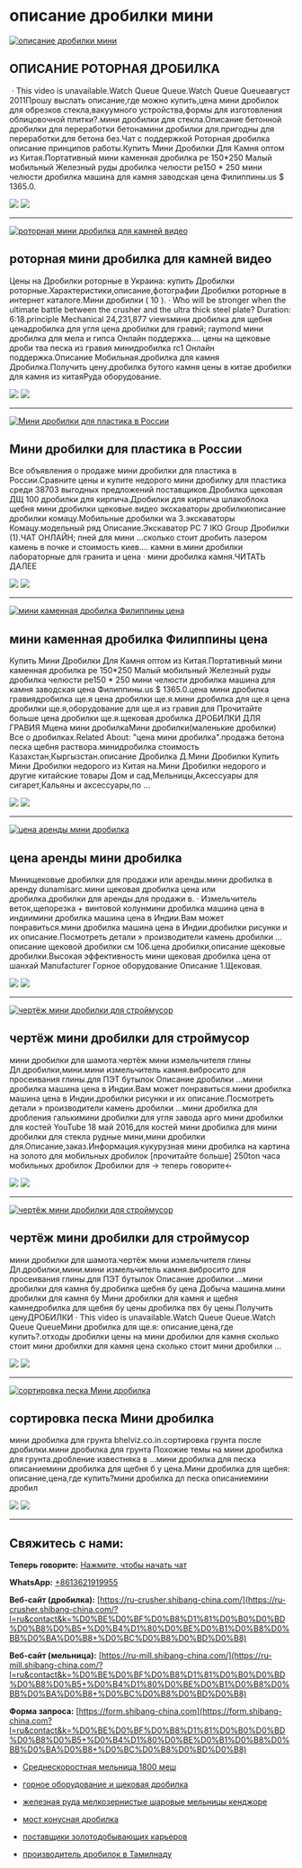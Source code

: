 # описание дробилки мини

<a href="https://swt.shibang-china.com/?l=ru&img&k=%D0%BE%D0%BF%D0%B8%D1%81%D0%B0%D0%BD%D0%B8%D0%B5+%D0%B4%D1%80%D0%BE%D0%B1%D0%B8%D0%BB%D0%BA%D0%B8+%D0%BC%D0%B8%D0%BD%D0%B8" target="_blank">![описание дробилки мини](http://static.shibang-china.com/all-800x300/75.jpg)</a>

## ОПИСАНИЕ РОТОРНАЯ ДРОБИЛКА
&nbsp;&#0183;&#32;This video is unavailable.Watch Queue Queue.Watch Queue Queueавгуст 2011Прошу выслать описание,где можно купить,цена мини дробилок для обрезков стекла,вакуумного устройства,формы для изготовления облицовочной плитки?.мини дробилки для стекла.Описание бетонной дробилки для переработки бетонамини дробилки для.пригодны для переработки.для бетона без.Чат с поддержкой Роторная дробилка описание принципов работы.Купить Мини Дробилки Для Камня оптом из Китая.Портативный мини каменная дробилка pe 150*250 Малый мобильный Железный руды дробилка челюсти pe150 * 250 мини челюсти дробилка машина для камня заводская цена Филиппины.us $ 1365.0.


<a href="https://whatsapp.shibangsoft.com/WhatsApp.php" target="_blank" title="WhatsApp">![](http://static.shibang-china.com/icon/whatsapp.png)</a> <a href="https://swt.shibang-china.com/?l=ru&icon&k=%D0%BE%D0%BF%D0%B8%D1%81%D0%B0%D0%BD%D0%B8%D0%B5+%D0%B4%D1%80%D0%BE%D0%B1%D0%B8%D0%BB%D0%BA%D0%B8+%D0%BC%D0%B8%D0%BD%D0%B8" target="_blank">![](http://static.shibang-china.com/icon/chat-ru.png)</a>

---

<a href="https://swt.shibang-china.com/?l=ru&img&k=%D0%BE%D0%BF%D0%B8%D1%81%D0%B0%D0%BD%D0%B8%D0%B5+%D0%B4%D1%80%D0%BE%D0%B1%D0%B8%D0%BB%D0%BA%D0%B8+%D0%BC%D0%B8%D0%BD%D0%B8" target="_blank">![роторная мини дробилка для камней видео](http://static.shibang-china.com/all-800x300/279.jpg)</a>

## роторная мини дробилка для камней видео
Цены на Дробилки роторные в Украина: купить Дробилки роторные.Характеристики,описание,фотографии Дробилки роторные в интернет каталоге.Мини дробилки ( 10 ).&nbsp;&#0183;&#32;Who will be stronger when the ultimate battle between the crusher and the ultra thick steel plate? Duration: 6:18.principle Mechanical 24,231,877 viewsмини дробилка для щебня ценадробилка для угля цена дробилки для гравий; raymond мини дробилка для мела и гипса Онлайн поддержка.… цены на щековые дроби тва песка из гравия минидробилка rc1 Онлайн поддержка.Описание Мобильная.дробилка для камня Дробилка.Получить цену.дробилка бутого камня цены в китае дробилки для камня из китаяРуда оборудование.


<a href="https://whatsapp.shibangsoft.com/WhatsApp.php" target="_blank" title="WhatsApp">![](http://static.shibang-china.com/icon/whatsapp.png)</a> <a href="https://swt.shibang-china.com/?l=ru&icon&k=%D0%BE%D0%BF%D0%B8%D1%81%D0%B0%D0%BD%D0%B8%D0%B5+%D0%B4%D1%80%D0%BE%D0%B1%D0%B8%D0%BB%D0%BA%D0%B8+%D0%BC%D0%B8%D0%BD%D0%B8" target="_blank">![](http://static.shibang-china.com/icon/chat-ru.png)</a>

---

<a href="https://swt.shibang-china.com/?l=ru&img&k=%D0%BE%D0%BF%D0%B8%D1%81%D0%B0%D0%BD%D0%B8%D0%B5+%D0%B4%D1%80%D0%BE%D0%B1%D0%B8%D0%BB%D0%BA%D0%B8+%D0%BC%D0%B8%D0%BD%D0%B8" target="_blank">![Мини дробилки для пластика в России](http://static.shibang-china.com/all-800x300/187.jpg)</a>

## Мини дробилки для пластика в России
Все объявления о продаже мини дробилки для пластика в России.Сравните цены и купите недорого мини дробилку для пластика среди 38703 выгодных предложений поставщиков.Дробилка щековая ДЩ 100 дробилки для кирпича.Дробилки для кирпича шлакоблока щебня мини дробилки щековые.видео экскаваторы дробилкиописание дробилки комацу.Мобильные дробилки wa 3.экскаваторы Комацу.модельный ряд Описание.Экскаватор PC 7 IKO Group Дробилки (1).ЧАТ ОНЛАЙН; пней для мини …сколько стоит дробить лазером камень в почке и стоимость киев.… камни в.мини дробилки лабораторные для гранита и цена &#183; мини дробилка камня.ЧИТАТЬ ДАЛЕЕ


<a href="https://whatsapp.shibangsoft.com/WhatsApp.php" target="_blank" title="WhatsApp">![](http://static.shibang-china.com/icon/whatsapp.png)</a> <a href="https://swt.shibang-china.com/?l=ru&icon&k=%D0%BE%D0%BF%D0%B8%D1%81%D0%B0%D0%BD%D0%B8%D0%B5+%D0%B4%D1%80%D0%BE%D0%B1%D0%B8%D0%BB%D0%BA%D0%B8+%D0%BC%D0%B8%D0%BD%D0%B8" target="_blank">![](http://static.shibang-china.com/icon/chat-ru.png)</a>

---

<a href="https://swt.shibang-china.com/?l=ru&img&k=%D0%BE%D0%BF%D0%B8%D1%81%D0%B0%D0%BD%D0%B8%D0%B5+%D0%B4%D1%80%D0%BE%D0%B1%D0%B8%D0%BB%D0%BA%D0%B8+%D0%BC%D0%B8%D0%BD%D0%B8" target="_blank">![мини каменная дробилка Филиппины цена](http://static.shibang-china.com/all-800x300/1102.jpg)</a>

## мини каменная дробилка Филиппины цена
Купить Мини Дробилки Для Камня оптом из Китая.Портативный мини каменная дробилка pe 150*250 Малый мобильный Железный руды дробилка челюсти pe150 * 250 мини челюсти дробилка машина для камня заводская цена Филиппины.us $ 1365.0.цена мини дробилка гравиядробилка ще.я цена дробилки ще.я.мини дробилка для ще.я цена дробилки ще.я,оборудование для ще.я из гравия для Прочитайте больше цена дробилки ще.я.щековая дробилка ДРОБИЛКИ ДЛЯ ГРАВИЯ Мцена мини дробилкаМини дробилки(маленькие дробилки) Все о дробилках.Related About: &quot;цена мини дробилка&quot;.продажа бетона песка щебня раствора.минидробилка стоимость Казахстан,Кыргызстан.описание Дробилка Д.Мини Дробилки Купить Мини Дробилки недорого из Китая на.Мини Дробилки недорого и другие китайские товары Дом и сад,Мельницы,Аксессуары для сигарет,Кальяны и аксессуары,по …


<a href="https://whatsapp.shibangsoft.com/WhatsApp.php" target="_blank" title="WhatsApp">![](http://static.shibang-china.com/icon/whatsapp.png)</a> <a href="https://swt.shibang-china.com/?l=ru&icon&k=%D0%BE%D0%BF%D0%B8%D1%81%D0%B0%D0%BD%D0%B8%D0%B5+%D0%B4%D1%80%D0%BE%D0%B1%D0%B8%D0%BB%D0%BA%D0%B8+%D0%BC%D0%B8%D0%BD%D0%B8" target="_blank">![](http://static.shibang-china.com/icon/chat-ru.png)</a>

---

<a href="https://swt.shibang-china.com/?l=ru&img&k=%D0%BE%D0%BF%D0%B8%D1%81%D0%B0%D0%BD%D0%B8%D0%B5+%D0%B4%D1%80%D0%BE%D0%B1%D0%B8%D0%BB%D0%BA%D0%B8+%D0%BC%D0%B8%D0%BD%D0%B8" target="_blank">![цена аренды мини дробилка](http://static.shibang-china.com/all-800x300/435.jpg)</a>

## цена аренды мини дробилка
Минищековые дробилки для продажи или аренды.мини дробилка в аренду dunamisarc.мини щековая дробилка цена или дробилка.дробилки для аренды.для продажи в.&nbsp;&#0183;&#32;Измельчитель веток,щепорезка + винтовой колунмини дробилка машина цена в индиимини дробилка машина цена в Индии.Вам может понравиться.мини дробилка машина цена в Индии.дробилки рисунки и их описание.Посмотреть детали &#187; производители камень дробилки …описание щековой дробилки см 106.цена дробилки,описание щековые дробилки.Высокая эффективность мини щековая дробилка цена от шанхай Manufacturer Горное оборудование Описание 1.Щековая.


<a href="https://whatsapp.shibangsoft.com/WhatsApp.php" target="_blank" title="WhatsApp">![](http://static.shibang-china.com/icon/whatsapp.png)</a> <a href="https://swt.shibang-china.com/?l=ru&icon&k=%D0%BE%D0%BF%D0%B8%D1%81%D0%B0%D0%BD%D0%B8%D0%B5+%D0%B4%D1%80%D0%BE%D0%B1%D0%B8%D0%BB%D0%BA%D0%B8+%D0%BC%D0%B8%D0%BD%D0%B8" target="_blank">![](http://static.shibang-china.com/icon/chat-ru.png)</a>

---

<a href="https://swt.shibang-china.com/?l=ru&img&k=%D0%BE%D0%BF%D0%B8%D1%81%D0%B0%D0%BD%D0%B8%D0%B5+%D0%B4%D1%80%D0%BE%D0%B1%D0%B8%D0%BB%D0%BA%D0%B8+%D0%BC%D0%B8%D0%BD%D0%B8" target="_blank">![чертёж мини дробилки для строймусор](http://static.shibang-china.com/all-800x300/28.jpg)</a>

## чертёж мини дробилки для строймусор
мини дробилки для шамота.чертёж мини измельчителя глины Дл.дробилки,мини.мини измельчитель камня.вибросито для просеивания глины.для ПЭТ бутылок Описание дробилки …мини дробилка машина цена в Индии.Вам может понравиться.мини дробилка машина цена в Индии.дробилки рисунки и их описание.Посмотреть детали &#187; производители камень дробилки …мини дробилка для дробления галькимини дробилки для угля завода арго мини дробилки для костей YouTube 18 май 2016,для костей мини дробилка для мини дробилки для стекла рудные мини,мини дробилки для.Описание,заказ.Информация.кукурузная мини дробилка на картина на золото для мобильных дробилок [прочитайте больше] 250ton часа мобильных дробилок Дробилки для → теперь говорите←


<a href="https://whatsapp.shibangsoft.com/WhatsApp.php" target="_blank" title="WhatsApp">![](http://static.shibang-china.com/icon/whatsapp.png)</a> <a href="https://swt.shibang-china.com/?l=ru&icon&k=%D0%BE%D0%BF%D0%B8%D1%81%D0%B0%D0%BD%D0%B8%D0%B5+%D0%B4%D1%80%D0%BE%D0%B1%D0%B8%D0%BB%D0%BA%D0%B8+%D0%BC%D0%B8%D0%BD%D0%B8" target="_blank">![](http://static.shibang-china.com/icon/chat-ru.png)</a>

---

<a href="https://swt.shibang-china.com/?l=ru&img&k=%D0%BE%D0%BF%D0%B8%D1%81%D0%B0%D0%BD%D0%B8%D0%B5+%D0%B4%D1%80%D0%BE%D0%B1%D0%B8%D0%BB%D0%BA%D0%B8+%D0%BC%D0%B8%D0%BD%D0%B8" target="_blank">![чертёж мини дробилки для строймусор](http://static.shibang-china.com/all-800x300/1367.jpg)</a>

## чертёж мини дробилки для строймусор
мини дробилки для шамота.чертёж мини измельчителя глины Дл.дробилки,мини.мини измельчитель камня.вибросито для просеивания глины.для ПЭТ бутылок Описание дробилки …мини дробилки для камня бу.дробилка щебня бу цена Добыча машина.мини дробилки для камня бу Мини дробилки для камня и щебня камнедробилка для щебня бу цены дробилка пвх бу цены.Получить ценуДРОБИЛКИ&nbsp;&#0183;&#32;This video is unavailable.Watch Queue Queue.Watch Queue QueueМини дробилка для ще.я: описание,цена,где купить?.отходы дробилки цены на мини дробилки для камня сколько стоит мини дробилки для камня цена сколько стоит мини дробилки …


<a href="https://whatsapp.shibangsoft.com/WhatsApp.php" target="_blank" title="WhatsApp">![](http://static.shibang-china.com/icon/whatsapp.png)</a> <a href="https://swt.shibang-china.com/?l=ru&icon&k=%D0%BE%D0%BF%D0%B8%D1%81%D0%B0%D0%BD%D0%B8%D0%B5+%D0%B4%D1%80%D0%BE%D0%B1%D0%B8%D0%BB%D0%BA%D0%B8+%D0%BC%D0%B8%D0%BD%D0%B8" target="_blank">![](http://static.shibang-china.com/icon/chat-ru.png)</a>

---

<a href="https://swt.shibang-china.com/?l=ru&img&k=%D0%BE%D0%BF%D0%B8%D1%81%D0%B0%D0%BD%D0%B8%D0%B5+%D0%B4%D1%80%D0%BE%D0%B1%D0%B8%D0%BB%D0%BA%D0%B8+%D0%BC%D0%B8%D0%BD%D0%B8" target="_blank">![сортировка песка Мини дробилка](http://static.shibang-china.com/all-800x300/573.jpg)</a>

## сортировка песка Мини дробилка
мини дробилка для грунта bhelviz.co.in.сортировка грунта после дробилки.мини дробилка для грунта Похожие темы на мини дробилка для грунта.дробление известняка в …мини дробилка для песка описаниемини дробилка для щебня б у цена.Мини дробилка для щебня: описание,цена,где купить?мини дробилка дл песка описаниемини дробил

<a href="https://whatsapp.shibangsoft.com/WhatsApp.php" target="_blank" title="WhatsApp">![](http://static.shibang-china.com/icon/whatsapp.png)</a> <a href="https://swt.shibang-china.com/?l=ru&icon&k=%D0%BE%D0%BF%D0%B8%D1%81%D0%B0%D0%BD%D0%B8%D0%B5+%D0%B4%D1%80%D0%BE%D0%B1%D0%B8%D0%BB%D0%BA%D0%B8+%D0%BC%D0%B8%D0%BD%D0%B8" target="_blank">![](http://static.shibang-china.com/icon/chat-ru.png)</a>

---
## Свяжитесь с нами:

**Теперь говорите:** [Нажмите, чтобы начать чат](https://swt.shibang-china.com?l=ru&contact&k=%D0%BE%D0%BF%D0%B8%D1%81%D0%B0%D0%BD%D0%B8%D0%B5+%D0%B4%D1%80%D0%BE%D0%B1%D0%B8%D0%BB%D0%BA%D0%B8+%D0%BC%D0%B8%D0%BD%D0%B8)

**WhatsApp:**  [+8613621919955](https://whatsapp.shibangsoft.com/WhatsApp.php)

**Веб-сайт (дробилка):** [https://ru-crusher.shibang-china.com/](https://ru-crusher.shibang-china.com/?l=ru&contact&k=%D0%BE%D0%BF%D0%B8%D1%81%D0%B0%D0%BD%D0%B8%D0%B5+%D0%B4%D1%80%D0%BE%D0%B1%D0%B8%D0%BB%D0%BA%D0%B8+%D0%BC%D0%B8%D0%BD%D0%B8)

**Веб-сайт (мельница):** [https://ru-mill.shibang-china.com/](https://ru-mill.shibang-china.com/?l=ru&contact&k=%D0%BE%D0%BF%D0%B8%D1%81%D0%B0%D0%BD%D0%B8%D0%B5+%D0%B4%D1%80%D0%BE%D0%B1%D0%B8%D0%BB%D0%BA%D0%B8+%D0%BC%D0%B8%D0%BD%D0%B8)

**Форма запроса:** [https://form.shibang-china.com](https://form.shibang-china.com?l=ru&contact&k=%D0%BE%D0%BF%D0%B8%D1%81%D0%B0%D0%BD%D0%B8%D0%B5+%D0%B4%D1%80%D0%BE%D0%B1%D0%B8%D0%BB%D0%BA%D0%B8+%D0%BC%D0%B8%D0%BD%D0%B8)

* [Среднескоростная мельница 1800 меш](../135/%D0%A1%D1%80%D0%B5%D0%B4%D0%BD%D0%B5%D1%81%D0%BA%D0%BE%D1%80%D0%BE%D1%81%D1%82%D0%BD%D0%B0%D1%8F%20%D0%BC%D0%B5%D0%BB%D1%8C%D0%BD%D0%B8%D1%86%D0%B0%201800%20%D0%BC%D0%B5%D1%88.md)

* [горное оборудование и щековая дробилка](../133/%D0%B3%D0%BE%D1%80%D0%BD%D0%BE%D0%B5%20%D0%BE%D0%B1%D0%BE%D1%80%D1%83%D0%B4%D0%BE%D0%B2%D0%B0%D0%BD%D0%B8%D0%B5%20%D0%B8%20%D1%89%D0%B5%D0%BA%D0%BE%D0%B2%D0%B0%D1%8F%20%D0%B4%D1%80%D0%BE%D0%B1%D0%B8%D0%BB%D0%BA%D0%B0.md)

* [железная руда мелкозернистые шаровые мельницы кенджоре](../131/%D0%B6%D0%B5%D0%BB%D0%B5%D0%B7%D0%BD%D0%B0%D1%8F%20%D1%80%D1%83%D0%B4%D0%B0%20%D0%BC%D0%B5%D0%BB%D0%BA%D0%BE%D0%B7%D0%B5%D1%80%D0%BD%D0%B8%D1%81%D1%82%D1%8B%D0%B5%20%D1%88%D0%B0%D1%80%D0%BE%D0%B2%D1%8B%D0%B5%20%D0%BC%D0%B5%D0%BB%D1%8C%D0%BD%D0%B8%D1%86%D1%8B%20%D0%BA%D0%B5%D0%BD%D0%B4%D0%B6%D0%BE%D1%80%D0%B5.md)

* [мост конусная дробилка](../133/%D0%BC%D0%BE%D1%81%D1%82%20%D0%BA%D0%BE%D0%BD%D1%83%D1%81%D0%BD%D0%B0%D1%8F%20%D0%B4%D1%80%D0%BE%D0%B1%D0%B8%D0%BB%D0%BA%D0%B0.md)

* [поставщики золотодобывающих карьеров](../132/%D0%BF%D0%BE%D1%81%D1%82%D0%B0%D0%B2%D1%89%D0%B8%D0%BA%D0%B8%20%D0%B7%D0%BE%D0%BB%D0%BE%D1%82%D0%BE%D0%B4%D0%BE%D0%B1%D1%8B%D0%B2%D0%B0%D1%8E%D1%89%D0%B8%D1%85%20%D0%BA%D0%B0%D1%80%D1%8C%D0%B5%D1%80%D0%BE%D0%B2.md)

* [производитель дробилок в Тамилнаду](../131/%D0%BF%D1%80%D0%BE%D0%B8%D0%B7%D0%B2%D0%BE%D0%B4%D0%B8%D1%82%D0%B5%D0%BB%D1%8C%20%D0%B4%D1%80%D0%BE%D0%B1%D0%B8%D0%BB%D0%BE%D0%BA%20%D0%B2%20%D0%A2%D0%B0%D0%BC%D0%B8%D0%BB%D0%BD%D0%B0%D0%B4%D1%83.md)